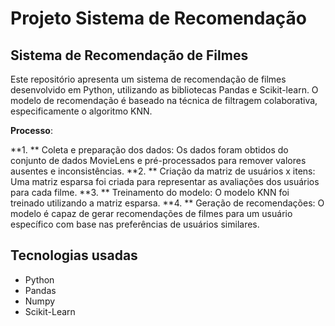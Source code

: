 # Projeto Sistema de Recomendação 

## Sistema de Recomendação de Filmes

Este repositório apresenta um sistema de recomendação de filmes desenvolvido em Python, utilizando as bibliotecas Pandas e Scikit-learn. O modelo de recomendação é baseado na técnica de filtragem colaborativa, especificamente o algoritmo KNN.

**Processo**:

**1. ** Coleta e preparação dos dados: Os dados foram obtidos do conjunto de dados MovieLens e pré-processados para remover valores ausentes e inconsistências.
**2. ** Criação da matriz de usuários x itens: Uma matriz esparsa foi criada para representar as avaliações dos usuários para cada filme.
**3. ** Treinamento do modelo: O modelo KNN foi treinado utilizando a matriz esparsa.
**4. ** Geração de recomendações: O modelo é capaz de gerar recomendações de filmes para um usuário específico com base nas preferências de usuários similares.

## Tecnologias usadas
- Python
- Pandas
- Numpy
- Scikit-Learn


